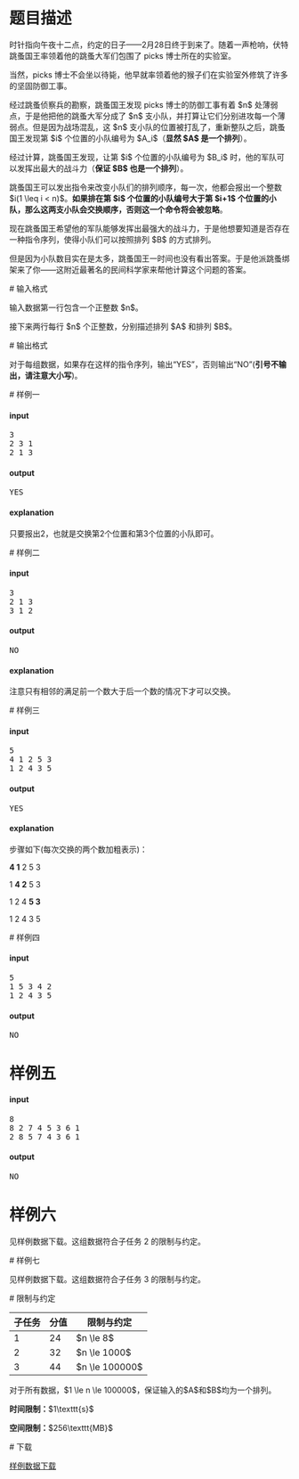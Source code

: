 # 题目描述

<p>时针指向午夜十二点，约定的日子——2月28日终于到来了。随着一声枪响，伏特跳蚤国王率领着他的跳蚤大军们包围了 picks 博士所在的实验室。</p>
<p>当然，picks 博士不会坐以待毙，他早就率领着他的猴子们在实验室外修筑了许多的坚固防御工事。</p>
<p>经过跳蚤侦察兵的勘察，跳蚤国王发现 picks 博士的防御工事有着 $n$ 处薄弱点，于是他把他的跳蚤大军分成了 $n$ 支小队，并打算让它们分别进攻每一个薄弱点。但是因为战场混乱，这 $n$ 支小队的位置被打乱了，重新整队之后，跳蚤国王发现第 $i$ 个位置的小队编号为 $A_i$（<strong>显然 $A$ 是一个排列</strong>）。</p>
<p>经过计算，跳蚤国王发现，让第 $i$ 个位置的小队编号为 $B_i$ 时，他的军队可以发挥出最大的战斗力（<strong>保证 $B$ 也是一个排列</strong>）。</p>
<p>跳蚤国王可以发出指令来改变小队们的排列顺序，每一次，他都会报出一个整数 $i(1 \leq i &lt; n)$。<strong>如果排在第 $i$ 个位置的小队编号大于第 $i+1$ 个位置的小队，那么这两支小队会交换顺序，否则这一个命令将会被忽略</strong>。</p>
<p>现在跳蚤国王希望他的军队能够发挥出最强大的战斗力，于是他想要知道是否存在一种指令序列，使得小队们可以按照排列 $B$ 的方式排列。</p>
<p>但是因为小队数目实在是太多，跳蚤国王一时间也没有看出答案。于是他派跳蚤绑架来了你——这附近最著名的民间科学家来帮他计算这个问题的答案。</p>
# 输入格式


<p>输入数据第一行包含一个正整数 $n$。</p>
<p>接下来两行每行 $n$ 个正整数，分别描述排列 $A$ 和排列 $B$。</p>
# 输出格式


<p>对于每组数据，如果存在这样的指令序列，输出“YES”，否则输出“NO”(<strong>引号不输出，请注意大小写</strong>)。</p>
# 样例一


<h4>input</h4>
<pre>3
2 3 1
2 1 3
</pre>

<h4>output</h4>
<pre>YES
</pre>

<h4>explanation</h4>
<p>只要报出2，也就是交换第2个位置和第3个位置的小队即可。</p>
# 样例二


<h4>input</h4>
<pre>3
2 1 3
3 1 2
</pre>

<h4>output</h4>
<pre>NO
</pre>

<h4>explanation</h4>
<p>注意只有相邻的满足前一个数大于后一个数的情况下才可以交换。</p>
# 样例三


<h4>input</h4>
<pre>5
4 1 2 5 3
1 2 4 3 5
</pre>

<h4>output</h4>
<pre>YES
</pre>

<h4>explanation</h4>
<p>步骤如下(每次交换的两个数加粗表示)：</p>
<p><strong>4 1</strong> 2 5 3</p>
<p>1 <strong>4 2</strong> 5 3</p>
<p>1 2 4 <strong>5 3</strong></p>
<p>1 2 4 3 5</p>
# 样例四


<h4>input</h4>
<pre>5
1 5 3 4 2
1 2 4 3 5
</pre>

<h4>output</h4>
<pre>NO
</pre>

# 样例五


<h4>input</h4>
<pre>8
8 2 7 4 5 3 6 1 
2 8 5 7 4 3 6 1 
</pre>

<h4>output</h4>
<pre>NO
</pre>

# 样例六


<p>见样例数据下载。这组数据符合子任务 2 的限制与约定。</p>
# 样例七


<p>见样例数据下载。这组数据符合子任务 3 的限制与约定。</p>
# 限制与约定


<table class="table table-bordered table-text-center table-vertical-middle"><thead><tr><th>子任务</th><th>分值</th><th colspan="2">限制与约定</th></tr></thead><tbody><tr><td>1</td><td>24</td><td colspan="2">$n \le 8$</td></tr><tr><td>2</td><td>32</td><td colspan="2">$n \le 1000$</td></tr><tr><td>3</td><td>44</td><td colspan="2">$n \le 100000$</td></tr></tbody></table><p>对于所有数据，$1 \le n \le 100000$，保证输入的$A$和$B$均为一个排列。</p>
<p><strong>时间限制：</strong>$1\texttt{s}$</p>
<p><strong>空间限制：</strong>$256\texttt{MB}$</p>
# 下载


<p><a href="/download.php?type=problem&amp;id=180">样例数据下载</a></p>
